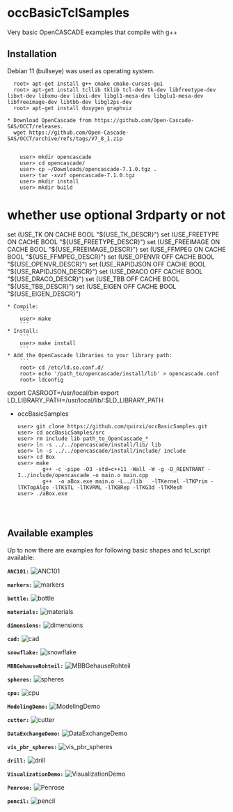 # occBasicTclSamples
Very basic OpenCASCADE examples that compile with g++



## Installation
Debian 11 (bullseye) was used as operating system.

```
  root> apt-get install g++ cmake cmake-curses-gui
  root> apt-get install tcllib tklib tcl-dev tk-dev libfreetype-dev libxt-dev libxmu-dev libxi-dev libgl1-mesa-dev libglu1-mesa-dev libfreeimage-dev libtbb-dev libgl2ps-dev 
  root> apt-get install doxygen graphviz
```
 
 
 	* Download OpenCascade from https://github.com/Open-Cascade-SAS/OCCT/releases.
 	  wget https://github.com/Open-Cascade-SAS/OCCT/archive/refs/tags/V7_8_1.zip

 	
 		user> mkdir opencascade
		user> cd opencascade/
		user> cp ~/Downloads/opencascade-7.1.0.tgz .
		user> tar -xvzf opencascade-7.1.0.tgz
		user> mkdir install
		user> mkdir build
		

		
# whether use optional 3rdparty or not
set (USE_TK        ON  CACHE BOOL "${USE_TK_DESCR}")
set (USE_FREETYPE  ON  CACHE BOOL "${USE_FREETYPE_DESCR}")
set (USE_FREEIMAGE ON CACHE BOOL "${USE_FREEIMAGE_DESCR}")
set (USE_FFMPEG    ON CACHE BOOL "${USE_FFMPEG_DESCR}")
set (USE_OPENVR    OFF CACHE BOOL "${USE_OPENVR_DESCR}")
set (USE_RAPIDJSON OFF CACHE BOOL "${USE_RAPIDJSON_DESCR}")
set (USE_DRACO     OFF CACHE BOOL "${USE_DRACO_DESCR}")
set (USE_TBB       OFF CACHE BOOL "${USE_TBB_DESCR}")
set (USE_EIGEN     OFF CACHE BOOL "${USE_EIGEN_DESCR}")





	* Compile:
		```
		user> make
		```
	* Install:
		```
		user> make install
		```
	* Add the OpenCascade libraries to your library path:
		```
		root> cd /etc/ld.so.conf.d/
		root> echo '/path_to/opencascade/install/lib' > opencascade.conf
		root> ldconfig


export CASROOT=/usr/local/bin
export LD_LIBRARY_PATH=/usr/local/lib/:$LD_LIBRARY_PATH


		
* occBasicSamples
	```
	user> git clone https://github.com/quirxi/occBasicSamples.git
	user> cd occBasicSamples/src
	user> rm include lib path_to_OpenCascade_*
	user> ln -s ../../opencascade/install/lib/ lib
	user> ln -s ../../opencascade/install/include/ include
	user> cd Box
	user> make
			g++ -c -pipe -O3 -std=c++11 -Wall -W -g -D_REENTRANT -I../include/opencascade -o main.o main.cpp
			g++  -o aBox.exe main.o -L../lib   -lTKernel -lTKPrim -lTKTopAlgo -lTKSTL -lTKVRML -lTKBRep -lTKG3d -lTKMesh
	user> ./aBox.exe 
		
		
		
## Available examples

Up to now there are examples for following basic shapes and tcl_script available:

**`ANC101:`**
![ANC101](docs/aANC101.png)

**`markers:`**
![markers](docs/amarkers.png)

**`bottle:`**
![bottle](docs/abottle.png)

**`materials:`**
![materials](docs/amaterials.png)

**`dimensions:`**
![dimensions](docs/adimensions.png)

**`cad:`**
![cad](docs/acad.png)

**`snowflake:`**
![snowflake](docs/asnowflake.png)

**`MBBGehauseRohteil:`**
![MBBGehauseRohteil](docs/aMBBGehauseRohteil.png)

**`spheres:`**
![spheres](docs/aspheres.png)

**`cpu:`**
![cpu](docs/acpu.png)

**`ModelingDemo:`**
![ModelingDemo](docs/aModelingDemo.png)

**`cutter:`**
![cutter](docs/acutter.png)


**`DataExchangeDemo:`**
![DataExchangeDemo](docs/aDataExchangeDemo.png)

**`vis_pbr_spheres:`**
![vis_pbr_spheres](docs/avis_pbr_spheres.png)

**`drill:`**
![drill](docs/adrill.png)

**`VisualizationDemo:`**
![VisualizationDemo](docs/aVisualizationDemo.png)

**`Penrose:`**
![Penrose](docs/aPenrose.png)

**`pencil:`**
![pencil](docs/apencil.png)
















		
